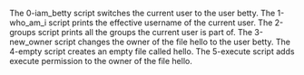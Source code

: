 The 0-iam_betty script switches the current user to the user betty.
 The 1-who_am_i script  prints the effective username of the current user.
The 2-groups script prints all the groups the current user is part of.
The 3-new_owner script changes the owner of the file hello to the user betty.
The 4-empty script creates an empty file called hello.
The 5-execute script adds execute permission to the owner of the file hello.
